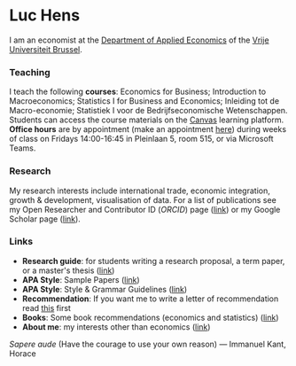 # Luc Hens

I am an economist at the  [Department of Applied Economics](http://research.vub.ac.be/applied-economics) of the [Vrije Universiteit Brussel](http://www.vub.ac.be).

### Teaching
I teach the following **courses**: Economics for Business; Introduction to Macroeconomics; Statistics I for Business and Economics; Inleiding tot de Macro-economie; Statistiek I voor de Bedrijfseconomische Wetenschappen. Students can access the course materials on the [Canvas](https://canvas.vub.be/) learning platform. **Office hours** are by appointment (make an appointment [here](https://calendly.com/luc-hens/)) during weeks of class on Fridays 14:00-16:45 in Pleinlaan 5, room 515, or via Microsoft Teams. 
        
### Research
My research interests include international trade, economic integration, growth &amp; development, visualisation of data. For a list of publications see my Open Researcher and Contributor ID (*ORCID*) page ([link](https://orcid.org/0000-0003-4881-9317)) or my Google Scholar page ([link](https://scholar.google.com/citations?user=x_S_UmwAAAAJ&hl=en)).

### Links
* **Research guide**: for students writing a research proposal, a term paper, or a master's thesis ([link](guide.html))
* **APA Style**: Sample Papers ([link](https://apastyle.apa.org/style-grammar-guidelines/paper-format/sample-papers))
* **APA Style**: Style &amp; Grammar Guidelines ([link](https://apastyle.apa.org/style-grammar-guidelines))
* **Recommendation**: If you want me to write a letter of recommendation read [this](recommendation.html) first 
* **Books**: Some book recommendations (economics and statistics) ([link](book-recommendations.html))
* **About me**: my interests other than economics ([link](about-me.html))

*Sapere aude* (Have the courage to use your own reason) &mdash; Immanuel Kant,  Horace
